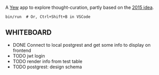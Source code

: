 A [Yew](https://yew.rs/) app to explore thought-curation, partly based on the [2015 idea](https://github.com/srid/chronicle-2015).

```
bin/run  # Or, Ctrl+Shift+B in VSCode
```

## WHITEBOARD

- DONE Connect to local postgrest and get some info to display on frontend
- TODO jwt login
- TODO render info from test table
- TODO postgrest: design schema
